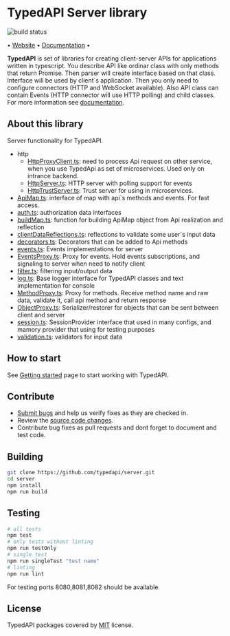 # TypedAPI Server library

![build status](https://travis-ci.com/typedapi/server.svg?branch=master)

• [Website](https://typedapi.com) • [Documentation](https://typedapi.com/getting-started) •

**TypedAPI** is set of libraries for creating client-server APIs for applications written in typescript. 
You describe API like ordinar class with only methods that return Promise. 
Then parser will create interface based on that class.
Interface will be used by client`s application.
Then you only need to configure connectors (HTTP and WebSocket available).
Also API class can contain Events (HTTP connector will use HTTP polling) and child classes. For more information see [documentation](https://typedapi.com/getting-started).

## About this library

Server functionality for TypedAPI.

- http
  - [HttpProxyClient.ts](src/http/HttpProxyClient.ts): need to process Api request on other service, when you use TypedApi as set of microservices. Used only on intrance backend.
  - [HttpServer.ts](src/http/HttpServer.ts): HTTP server with polling support for events
  - [HttpTrustServer.ts](src/http/HttpTrustServer.ts): Trust server for using in microservices.
- [ApiMap.ts](src/ApiMap.ts): interface of map with api`s methods and events. For fast access.
- [auth.ts](src/auth.ts): authorization data interfaces
- [buildMap.ts](src/buildMap.ts): function for building ApiMap object from Api realization and reflection
- [clientDataReflections.ts](src/clientDataReflections.ts): reflections to validate some user`s input data
- [decorators.ts](src/decorators.ts): Decorators that can be added to Api methods
- [events.ts](src/events.ts): Events implementations for server
- [EventsProxy.ts](src/EventsProxy.ts): Proxy for events. Hold events subscriptions, and signaling to server when need to notify client
- [filter.ts](src/filter.ts): filtering input/output data
- [log.ts](src/log.ts): Base logger interface for TypedAPI classes and text implementation for console
- [MethodProxy.ts](src/MethodProxy.ts): Proxy for methods. Receive method name and raw data, validate it, call api method and return response
- [ObjectProxy.ts](src/ObjectProxy.ts): Serializer/restorer for objects that can be sent between client and server
- [session.ts](src/session.ts): SessionProvider interface that used in many configs, and mamory provider that using for testing purposes
- [validation.ts](src/validation.ts): validators for input data

## How to start

See [Getting started](https://typedapi.com/getting-started) page to start working with TypedAPI.

## Contribute

* [Submit bugs](https://github.com/typedapi/server/issues) and help us verify fixes as they are checked in.
* Review the [source code changes](https://github.com/typedapi/server/issues/pulls).
* Contribute bug fixes as pull requests and dont forget to document and test code.

## Building

```bash
git clone https://github.com/typedapi/server.git
cd server
npm install
npm run build
```

## Testing

```bash
# all tests
npm test
# only tests without linting
npm run testOnly
# single test
npm run singleTest "test name"
# linting
npm run lint
```

For testing ports 8080,8081,8082 should be available.

## License

TypedAPI packages covered by [MIT](/LICENSE.txt) license.